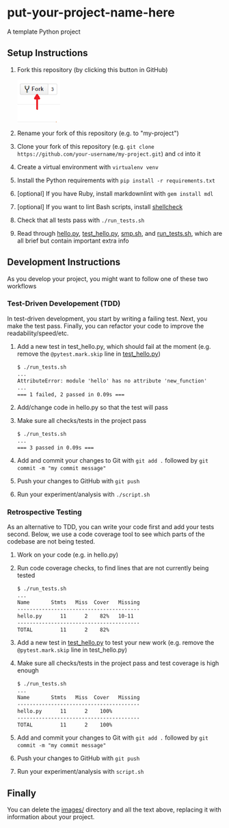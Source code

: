 # put-your-project-name-here

A template Python project

## Setup Instructions

1. Fork this repository (by clicking this button in GitHub)

    ![fork button](images/fork_small.png)

1. Rename your fork of this repository (e.g. to "my-project")

1. Clone your fork of this repository (e.g. `git clone https://github.com/your-username/my-project.git`) and `cd` into it

1. Create a virtual environment with `virtualenv venv`

1. Install the Python requirements with `pip install -r requirements.txt`

1. [optional] If you have Ruby, install markdownlint with `gem install mdl`

1. [optional] If you want to lint Bash scripts, install [shellcheck](https://github.com/koalaman/shellcheck#installing)

1. Check that all tests pass with `./run_tests.sh`

1. Read through [hello.py](hello.py), [test_hello.py](tests/test_hello.py), [smp.sh](script.sh), and [run_tests.sh](run_tests.sh), which are all brief but contain important extra info

## Development Instructions

As you develop your project, you might want to follow one of these two workflows

### Test-Driven Developement (TDD)

In test-driven development, you start by writing a failing test. Next, you make the test pass. Finally, you can refactor your code to improve the readability/speed/etc.

1. Add a new test in test_hello.py, which should fail at the moment (e.g. remove the `@pytest.mark.skip` line in [test_hello.py](tests/test_hello.py))

    ```shell
    $ ./run_tests.sh
    ...
    AttributeError: module 'hello' has no attribute 'new_function'
    ...
    === 1 failed, 2 passed in 0.09s ===
    ```

1. Add/change code in hello.py so that the test will pass

1. Make sure all checks/tests in the project pass

    ```shell
    $ ./run_tests.sh
    ...
    === 3 passed in 0.09s ===
    ```

1. Add and commit your changes to Git with `git add .` followed by `git commit -m "my commit message"`

1. Push your changes to GitHub with `git push`

1. Run your experiment/analysis with `./script.sh`

### Retrospective Testing

As an alternative to TDD, you can write your code first and add your tests second. Below, we use a code coverage tool to see which parts of the codebase are not being tested.

1. Work on your code (e.g. in hello.py)

1. Run code coverage checks, to find lines that are not currently being tested

    ```shell
    $ ./run_tests.sh
    ...
    Name       Stmts   Miss  Cover   Missing
    ----------------------------------------
    hello.py      11      2    82%   10-11
    ----------------------------------------
    TOTAL         11      2    82%

    ```

1. Add a new test in [test_hello.py](tests/test_hello.py) to test your new work (e.g. remove the `@pytest.mark.skip` line in test_hello.py)

1. Make sure all checks/tests in the project pass and test coverage is high enough

    ```shell
    $ ./run_tests.sh
    ...
    Name       Stmts   Miss  Cover   Missing
    ----------------------------------------
    hello.py      11      2    100%
    ----------------------------------------
    TOTAL         11      2    100%

    ```

1. Add and commit your changes to Git with `git add .` followed by `git commit -m "my commit message"`

1. Push your changes to GitHub with `git push`

1. Run your experiment/analysis with `script.sh`

## Finally

You can delete the [images/](images/) directory and all the text above, replacing it with information about your project.
